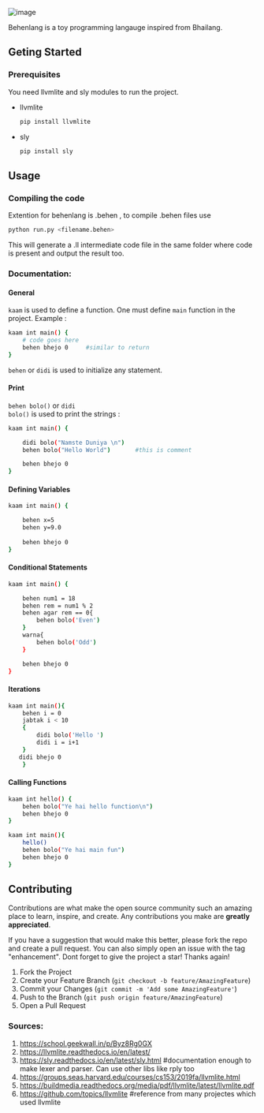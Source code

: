 

![image](https://user-images.githubusercontent.com/34571056/185396634-a3115f2b-1a93-4223-961c-512170673c2a.png)


Behenlang is a toy programming langauge inspired from Bhailang.

## Geting Started


### Prerequisites

You need llvmlite and sly modules to run the project.
* llvmlite
  ```sh
  pip install llvmlite
  ```

* sly
  ```sh
  pip install sly
  ```

## Usage

### Compiling the code

Extention for behenlang is .behen , to compile .behen files use
```sh
python run.py <filename.behen>
```

This will generate a .ll intermediate code file in the same folder where code is present and output the result too.


### Documentation:

#### General

<code>kaam</code> is used to define a function. One must define <code>main</code> function in the project. Example :
```sh
kaam int main() {
    # code goes here
    behen bhejo 0     #similar to return
}
```

<code>behen</code> or <code>didi</code> is used to initialize any statement.

#### Print

<code>behen bolo(<strings here>)</code> or <code>didi bolo(<strings here>)</code> is used to print the strings :
```sh
kaam int main() {

    didi bolo("Namste Duniya \n")
    behen bolo("Hello World")       #this is comment

    behen bhejo 0
}
```
  
#### Defining Variables

```sh
kaam int main() {

    behen x=5
    behen y=9.0
    
    behen bhejo 0
}
```

#### Conditional Statements

```sh
kaam int main() {

    behen num1 = 18
    behen rem = num1 % 2
    behen agar rem == 0{
        behen bolo('Even')
    } 
    warna{
        behen bolo('Odd')
    }

    behen bhejo 0
}

```
  
#### Iterations

```sh
kaam int main(){
    behen i = 0
    jabtak i < 10
    {
        didi bolo('Hello ')
        didi i = i+1
    }
   didi bhejo 0
    }

```
                 
#### Calling Functions

```sh
kaam int hello() {
    behen bolo("Ye hai hello function\n")
    behen bhejo 0
}

kaam int main(){
    hello()
    behen bolo("Ye hai main fun")
    behen bhejo 0
}

```




## Contributing

Contributions are what make the open source community such an amazing place to learn, inspire, and create. Any contributions you make are **greatly appreciated**.

If you have a suggestion that would make this better, please fork the repo and create a pull request. You can also simply open an issue with the tag "enhancement".
Dont forget to give the project a star! Thanks again!

1. Fork the Project
2. Create your Feature Branch (`git checkout -b feature/AmazingFeature`)
3. Commit your Changes (`git commit -m 'Add some AmazingFeature'`)
4. Push to the Branch (`git push origin feature/AmazingFeature`)
5. Open a Pull Request


### Sources:

1. https://school.geekwall.in/p/Byz8Rg0GX
2. https://llvmlite.readthedocs.io/en/latest/
3. https://sly.readthedocs.io/en/latest/sly.html    #documentation enough to make lexer and parser. Can use other libs like rply too
4. https://groups.seas.harvard.edu/courses/cs153/2019fa/llvmlite.html
5. https://buildmedia.readthedocs.org/media/pdf/llvmlite/latest/llvmlite.pdf
6. https://github.com/topics/llvmlite   #reference from many projectes which used llvmlite

